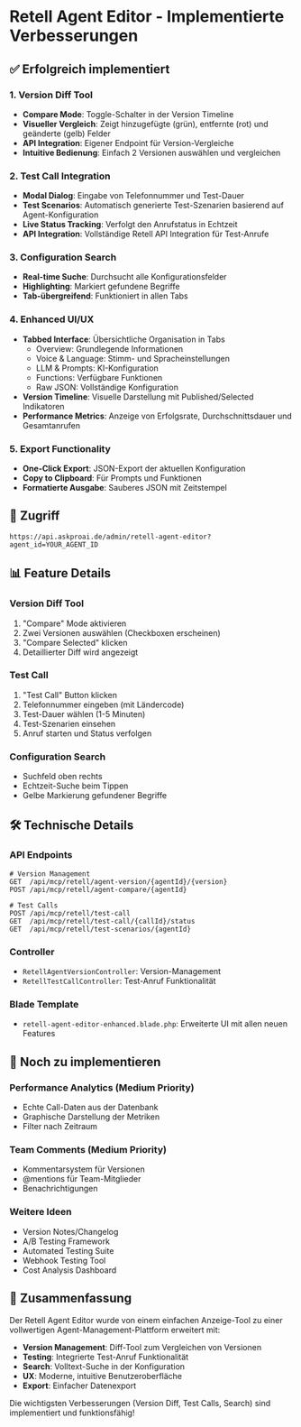 # Retell Agent Editor - Implementierte Verbesserungen

## ✅ Erfolgreich implementiert

### 1. **Version Diff Tool** 
- **Compare Mode**: Toggle-Schalter in der Version Timeline
- **Visueller Vergleich**: Zeigt hinzugefügte (grün), entfernte (rot) und geänderte (gelb) Felder
- **API Integration**: Eigener Endpoint für Version-Vergleiche
- **Intuitive Bedienung**: Einfach 2 Versionen auswählen und vergleichen

### 2. **Test Call Integration**
- **Modal Dialog**: Eingabe von Telefonnummer und Test-Dauer
- **Test Scenarios**: Automatisch generierte Test-Szenarien basierend auf Agent-Konfiguration
- **Live Status Tracking**: Verfolgt den Anrufstatus in Echtzeit
- **API Integration**: Vollständige Retell API Integration für Test-Anrufe

### 3. **Configuration Search**
- **Real-time Suche**: Durchsucht alle Konfigurationsfelder
- **Highlighting**: Markiert gefundene Begriffe
- **Tab-übergreifend**: Funktioniert in allen Tabs

### 4. **Enhanced UI/UX**
- **Tabbed Interface**: Übersichtliche Organisation in Tabs
  - Overview: Grundlegende Informationen
  - Voice & Language: Stimm- und Spracheinstellungen
  - LLM & Prompts: KI-Konfiguration
  - Functions: Verfügbare Funktionen
  - Raw JSON: Vollständige Konfiguration
- **Version Timeline**: Visuelle Darstellung mit Published/Selected Indikatoren
- **Performance Metrics**: Anzeige von Erfolgsrate, Durchschnittsdauer und Gesamtanrufen

### 5. **Export Functionality**
- **One-Click Export**: JSON-Export der aktuellen Konfiguration
- **Copy to Clipboard**: Für Prompts und Funktionen
- **Formatierte Ausgabe**: Sauberes JSON mit Zeitstempel

## 🚀 Zugriff

```
https://api.askproai.de/admin/retell-agent-editor?agent_id=YOUR_AGENT_ID
```

## 📊 Feature Details

### Version Diff Tool
1. "Compare" Mode aktivieren
2. Zwei Versionen auswählen (Checkboxen erscheinen)
3. "Compare Selected" klicken
4. Detaillierter Diff wird angezeigt

### Test Call
1. "Test Call" Button klicken
2. Telefonnummer eingeben (mit Ländercode)
3. Test-Dauer wählen (1-5 Minuten)
4. Test-Szenarien einsehen
5. Anruf starten und Status verfolgen

### Configuration Search
- Suchfeld oben rechts
- Echtzeit-Suche beim Tippen
- Gelbe Markierung gefundener Begriffe

## 🛠️ Technische Details

### API Endpoints
```
# Version Management
GET  /api/mcp/retell/agent-version/{agentId}/{version}
POST /api/mcp/retell/agent-compare/{agentId}

# Test Calls
POST /api/mcp/retell/test-call
GET  /api/mcp/retell/test-call/{callId}/status
GET  /api/mcp/retell/test-scenarios/{agentId}
```

### Controller
- `RetellAgentVersionController`: Version-Management
- `RetellTestCallController`: Test-Anruf Funktionalität

### Blade Template
- `retell-agent-editor-enhanced.blade.php`: Erweiterte UI mit allen neuen Features

## 📝 Noch zu implementieren

### Performance Analytics (Medium Priority)
- Echte Call-Daten aus der Datenbank
- Graphische Darstellung der Metriken
- Filter nach Zeitraum

### Team Comments (Medium Priority)
- Kommentarsystem für Versionen
- @mentions für Team-Mitglieder
- Benachrichtigungen

### Weitere Ideen
- Version Notes/Changelog
- A/B Testing Framework
- Automated Testing Suite
- Webhook Testing Tool
- Cost Analysis Dashboard

## 🎯 Zusammenfassung

Der Retell Agent Editor wurde von einem einfachen Anzeige-Tool zu einer vollwertigen Agent-Management-Plattform erweitert mit:

- **Version Management**: Diff-Tool zum Vergleichen von Versionen
- **Testing**: Integrierte Test-Anruf Funktionalität
- **Search**: Volltext-Suche in der Konfiguration
- **UX**: Moderne, intuitive Benutzeroberfläche
- **Export**: Einfacher Datenexport

Die wichtigsten Verbesserungen (Version Diff, Test Calls, Search) sind implementiert und funktionsfähig!